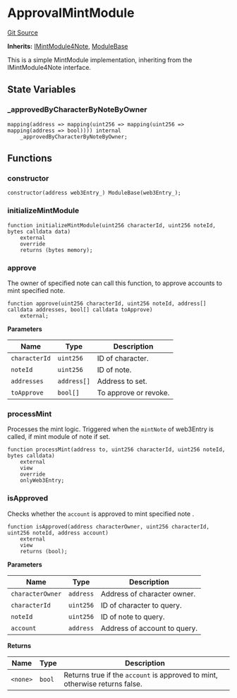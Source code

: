 # ApprovalMintModule
[Git Source](https://github.com/Crossbell-Box/Crossbell-Contracts/blob/4ba4e225416bca003567c0e6ae31b9c6258df17e/contracts/modules/mint/ApprovalMintModule.sol)

**Inherits:**
[IMintModule4Note](/contracts/interfaces/IMintModule4Note.sol/contract.IMintModule4Note.md), [ModuleBase](/contracts/modules/ModuleBase.sol/contract.ModuleBase.md)

This is a simple MintModule implementation, inheriting from the IMintModule4Note interface.


## State Variables
### _approvedByCharacterByNoteByOwner

```solidity
mapping(address => mapping(uint256 => mapping(uint256 => mapping(address => bool)))) internal
    _approvedByCharacterByNoteByOwner;
```


## Functions
### constructor


```solidity
constructor(address web3Entry_) ModuleBase(web3Entry_);
```

### initializeMintModule


```solidity
function initializeMintModule(uint256 characterId, uint256 noteId, bytes calldata data)
    external
    override
    returns (bytes memory);
```

### approve

The owner of specified note can call this function,
to approve accounts to mint specified note.


```solidity
function approve(uint256 characterId, uint256 noteId, address[] calldata addresses, bool[] calldata toApprove)
    external;
```
**Parameters**

|Name|Type|Description|
|----|----|-----------|
|`characterId`|`uint256`|ID of character.|
|`noteId`|`uint256`|ID of note.|
|`addresses`|`address[]`|Address to set.|
|`toApprove`|`bool[]`|To approve or revoke.|


### processMint

Processes the mint logic.
Triggered when the `mintNote` of web3Entry is called, if mint module of note if set.


```solidity
function processMint(address to, uint256 characterId, uint256 noteId, bytes calldata)
    external
    view
    override
    onlyWeb3Entry;
```

### isApproved

Checks whether the `account` is approved to mint specified note .


```solidity
function isApproved(address characterOwner, uint256 characterId, uint256 noteId, address account)
    external
    view
    returns (bool);
```
**Parameters**

|Name|Type|Description|
|----|----|-----------|
|`characterOwner`|`address`|Address of character owner.|
|`characterId`|`uint256`|ID of character to query.|
|`noteId`|`uint256`| ID of note to query.|
|`account`|`address`|Address of account to query.|

**Returns**

|Name|Type|Description|
|----|----|-----------|
|`<none>`|`bool`|Returns true if the `account` is approved to mint, otherwise returns false.|


